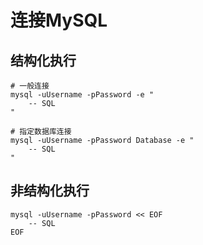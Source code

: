 # 连接MySQL

## 结构化执行

``` shell
# 一般连接
mysql -uUsername -pPassword -e "
    -- SQL
"

# 指定数据库连接
mysql -uUsername -pPassword Database -e "
    -- SQL
"
```

## 非结构化执行

``` shell
mysql -uUsername -pPassword << EOF
    -- SQL
EOF
```
